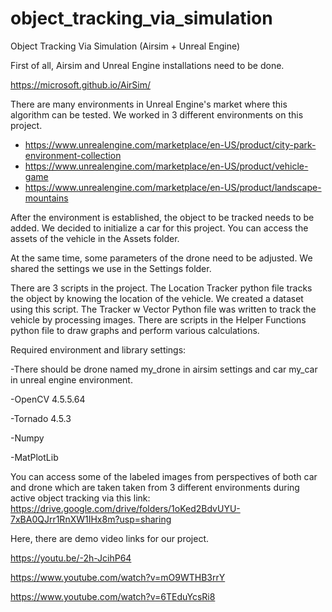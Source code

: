 # object_tracking_via_simulation
Object Tracking Via Simulation (Airsim + Unreal Engine)

First of all, Airsim and Unreal Engine installations need to be done.

https://microsoft.github.io/AirSim/


There are many environments in Unreal Engine's market where this algorithm can be tested. We worked in 3 different environments on this project.

- https://www.unrealengine.com/marketplace/en-US/product/city-park-environment-collection
- https://www.unrealengine.com/marketplace/en-US/product/vehicle-game
- https://www.unrealengine.com/marketplace/en-US/product/landscape-mountains

After the environment is established, the object to be tracked needs to be added. We decided to initialize a car for this project. You can access the assets of the vehicle in the Assets folder.

At the same time, some parameters of the drone need to be adjusted. We shared the settings we use in the Settings folder.

There are 3 scripts in the project. 
The Location Tracker python file tracks the object by knowing the location of the vehicle. We created a dataset using this script.
The Tracker w Vector Python file was written to track the vehicle by processing images.
There are scripts in the Helper Functions python file to draw graphs and perform various calculations.

Required environment and library settings:

-There should be drone named my_drone in airsim settings and car my_car in unreal engine environment.

-OpenCV 4.5.5.64

-Tornado 4.5.3

-Numpy

-MatPlotLib

You can access some of the labeled images from perspectives of both car and drone which are taken taken from 3 different environments during active object tracking via this link: https://drive.google.com/drive/folders/1oKed2BdvUYU-7xBA0QJrr1RnXW1IHx8m?usp=sharing

Here, there are demo video links for our project.

https://youtu.be/-2h-JcihP64

https://www.youtube.com/watch?v=mO9WTHB3rrY

https://www.youtube.com/watch?v=6TEduYcsRi8

